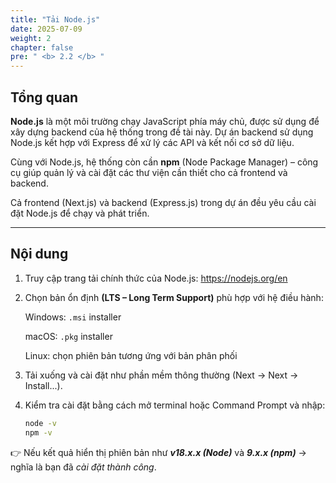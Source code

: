 ```yaml
---
title: "Tải Node.js"
date: 2025-07-09
weight: 2
chapter: false
pre: " <b> 2.2 </b> "
---
```


## Tổng quan

**Node.js** là một môi trường chạy JavaScript phía máy chủ, được sử dụng để xây dựng backend của hệ thống trong đề tài này. Dự án backend sử dụng Node.js kết hợp với Express để xử lý các API và kết nối cơ sở dữ liệu.

Cùng với Node.js, hệ thống còn cần **npm** (Node Package Manager) – công cụ giúp quản lý và cài đặt các thư viện cần thiết cho cả frontend và backend.

Cả frontend (Next.js) và backend (Express.js) trong dự án đều yêu cầu cài đặt Node.js để chạy và phát triển.

---

## Nội dung

1. Truy cập trang tải chính thức của Node.js: https://nodejs.org/en

2. Chọn bản ổn định **(LTS – Long Term Support)** phù hợp với hệ điều hành:

   Windows: `.msi` installer

   macOS: `.pkg` installer

   Linux: chọn phiên bản tương ứng với bản phân phối

3. Tải xuống và cài đặt như phần mềm thông thường (Next → Next → Install...).

4. Kiểm tra cài đặt bằng cách mở terminal hoặc Command Prompt và nhập:
   ```bash
   node -v
   npm -v
   ```

👉 Nếu kết quả hiển thị phiên bản như **_v18.x.x (Node)_** và **_9.x.x (npm)_** → nghĩa là bạn đã _cài đặt thành công_.
